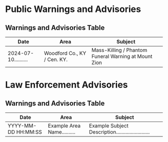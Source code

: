 # Public Warnings and Advisories

## Warnings and Advisories Table

| Date                | Area                       | Subject |
|---------------------|----------------------------|---------|
| 2024-07-10..........| Woodford Co., KY / Cen. KY.| Mass-Killing / Phantom Funeral Warning at Mount Zion |

# Law Enforcement Advisories 

## Warnings and Advisories Table

| Date                | Area                       | Subject |
|---------------------|----------------------------|---------|
| YYYY-MM-DD HH:MM:SS | Example Area Name..........| Example Subject Description......................... |
